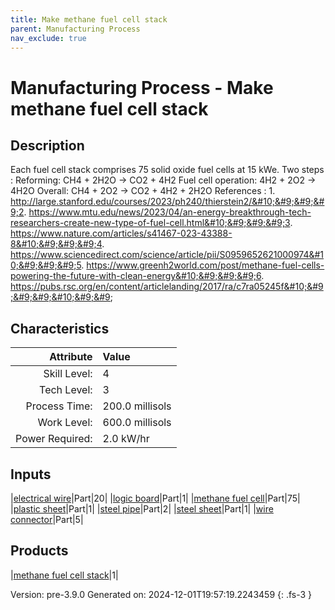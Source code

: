 ```yaml
---
title: Make methane fuel cell stack
parent: Manufacturing Process
nav_exclude: true
---
```

# Manufacturing Process - Make methane fuel cell stack

## Description
&#10;&#9;&#9;&#9;Each fuel cell stack comprises 75 solid oxide fuel cells at 15 kWe.&#10;&#9;&#9;&#9;&#10;&#9;&#9;&#9;Two steps : &#10;&#9;&#9;&#9;           Reforming: CH4 + 2H2O -&gt; CO2 + 4H2&#10;&#9;&#9;&#9; Fuel cell operation: 4H2 + 2O2 -&gt; 4H2O &#10;&#9;&#9;&#9;             Overall: CH4 + 2O2 -&gt; CO2 + 4H2 + 2H2O&#10;&#9;&#9;&#9;&#10;&#9;&#9;&#9;References : &#10;&#9;&#9;&#9;1. http://large.stanford.edu/courses/2023/ph240/thierstein2/&#10;&#9;&#9;&#9;2. https://www.mtu.edu/news/2023/04/an-energy-breakthrough-tech-researchers-create-new-type-of-fuel-cell.html&#10;&#9;&#9;&#9;3. https://www.nature.com/articles/s41467-023-43388-8&#10;&#9;&#9;&#9;4. https://www.sciencedirect.com/science/article/pii/S0959652621000974&#10;&#9;&#9;&#9;5. https://www.greenh2world.com/post/methane-fuel-cells-powering-the-future-with-clean-energy&#10;&#9;&#9;&#9;6. https://pubs.rsc.org/en/content/articlelanding/2017/ra/c7ra05245f&#10;&#9;&#9;&#9;&#10;&#9;&#9;

## Characteristics

| Attribute      | Value |
|--------:|:------|
|Skill Level:|4|
|Tech Level:|3|
|Process Time:|200.0 millisols|
|Work Level:|600.0 millisols|
|Power Required:|2.0 kW/hr|

## Inputs

|[electrical wire](../part/electrical-wire.html)|Part|20|
|[logic board](../part/logic-board.html)|Part|1|
|[methane fuel cell](../part/methane-fuel-cell.html)|Part|75|
|[plastic sheet](../part/plastic-sheet.html)|Part|1|
|[steel pipe](../part/steel-pipe.html)|Part|2|
|[steel sheet](../part/steel-sheet.html)|Part|1|
|[wire connector](../part/wire-connector.html)|Part|5|

## Products

|[methane fuel cell stack](../part/methane-fuel-cell-stack.html)|1|


Version: pre-3.9.0 Generated on: 2024-12-01T19:57:19.2243459
{: .fs-3 }

